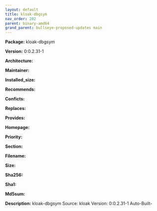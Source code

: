 ```yaml
---
layout: default
title: kloak-dbgsym
nav_order: 202
parent: binary-amd64
grand_parent: bullseye-proposed-updates main
---
```


**Package:** kloak-dbgsym

**Version:** 0:0.2.31-1

**Architecture:**  

**Maintainer:**  

**Installed_size:**  

**Recommends:**  

**Conficts:**  

**Replaces:**  

**Provides:**  

**Homepage:**  []()

**Priority:**  

**Section:** 

**Filename:**  

**Size:**  

**Sha256:**  

**Sha1:**  

**Md5sum:**  

**Description:** kloak-dbgsym
Source: kloak
Version: 0:0.2.31-1
Auto-Built-
